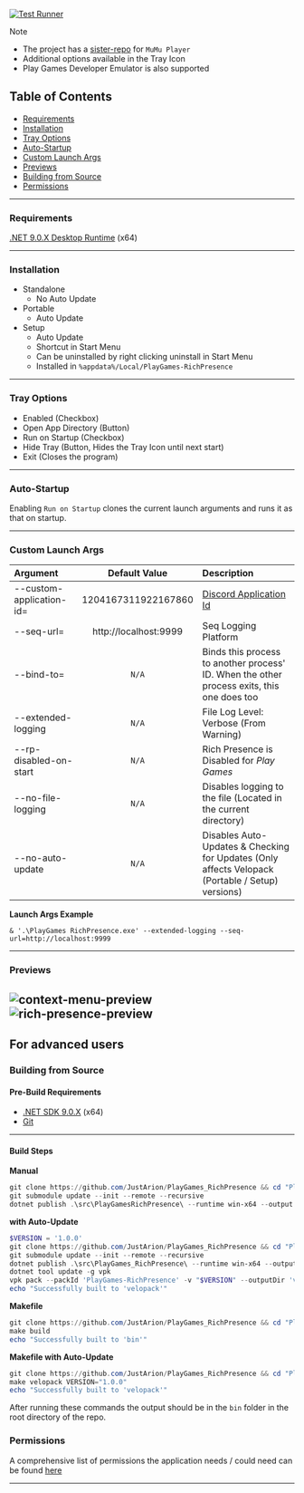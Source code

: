 [![Test Runner](https://github.com/JustArion/PlayGames_RichPresence/actions/workflows/tests.yml/badge.svg)](https://github.com/JustArion/PlayGames_RichPresence/actions/workflows/tests.yml)

> [!NOTE]
> - The project has a [sister-repo](https://github.com/JustArion/MuMu_RichPresence) for `MuMu Player`
> - Additional options available in the Tray Icon
> - Play Games Developer Emulator is also supported

## Table of Contents
- [Requirements](#requirements)
- [Installation](#installation)
- [Tray Options](#tray-options)
- [Auto-Startup](#auto-startup)
- [Custom Launch Args](#custom-launch-args)
- [Previews](#previews)
- [Building from Source](#building-from-source)
- [Permissions](#permissions)

---
### Requirements
[.NET 9.0.X Desktop Runtime](https://dotnet.microsoft.com/en-us/download/dotnet/thank-you/runtime-desktop-9.0.8-windows-x64-installer) (x64)

---
### Installation
- Standalone
    - No Auto Update
- Portable
    - Auto Update
- Setup
    - Auto Update
    - Shortcut in Start Menu
    - Can be uninstalled by right clicking uninstall in Start Menu
    - Installed in `%appdata%/Local/PlayGames-RichPresence`

---
### Tray Options

- Enabled (Checkbox)
- Open App Directory (Button)
- Run on Startup (Checkbox)
- Hide Tray (Button, Hides the Tray Icon until next start)
- Exit (Closes the program)

---
### Auto-Startup

Enabling `Run on Startup` clones the current launch arguments and runs it as that on startup.

---
### Custom Launch Args

| Argument                 |     Default Value     | Description                                                                                      |
|:-------------------------|:---------------------:|:-------------------------------------------------------------------------------------------------|
| --custom-application-id= |  1204167311922167860  | [Discord Application Id](https://discord.com/developers/applications)                            |
| --seq-url=               | http://localhost:9999 | Seq Logging Platform                                                                             |
| --bind-to=               |         `N/A`         | Binds this process to another process' ID. When the other process exits, this one does too       |
| --extended-logging       |         `N/A`         | File Log Level: Verbose (From Warning)                                                           |
| --rp-disabled-on-start   |         `N/A`         | Rich Presence is Disabled for *Play Games*                                                       |
| --no-file-logging        |         `N/A`         | Disables logging to the file (Located in the current directory)                                  |
| --no-auto-update         |         `N/A`         | Disables Auto-Updates & Checking for Updates (Only affects Velopack (Portable / Setup) versions) |

**Launch Args Example**

`& '.\PlayGames RichPresence.exe' --extended-logging --seq-url=http://localhost:9999`

---
### Previews
![context-menu-preview](images/TrayContextMenuPreview.png)
![rich-presence-preview](images/RichPresencePreview.png)
---

## For advanced users

### Building from Source

#### Pre-Build Requirements

- [.NET SDK 9.0.X](https://dotnet.microsoft.com/en-us/download/dotnet/thank-you/sdk-9.0.304-windows-x64-installer) (x64)<br>
- [Git](https://git-scm.com/downloads)

---
#### Build Steps

**Manual**
```ps1
git clone https://github.com/JustArion/PlayGames_RichPresence && cd "PlayGames_RichPresence"
git submodule update --init --remote --recursive
dotnet publish .\src\PlayGamesRichPresence\ --runtime win-x64 --output ./bin/
```

**with Auto-Update**
```ps1
$VERSION = '1.0.0'
git clone https://github.com/JustArion/PlayGames_RichPresence && cd "PlayGames_RichPresence"
git submodule update --init --remote --recursive
dotnet publish .\src\PlayGames_RichPresence\ --runtime win-x64 --output ./bin/
dotnet tool update -g vpk
vpk pack --packId 'PlayGames-RichPresence' -v "$VERSION" --outputDir 'velopack' --mainExe 'PlayGames RichPresence Standalone.exe' --packDir 'bin' --framework net9-x64-desktop
echo "Successfully built to 'velopack'"
```

**Makefile**
```ps1
git clone https://github.com/JustArion/PlayGames_RichPresence && cd "PlayGames_RichPresence"
make build
echo "Successfully built to 'bin'"
```

**Makefile with Auto-Update**
```ps1
git clone https://github.com/JustArion/PlayGames_RichPresence && cd "PlayGames_RichPresence"
make velopack VERSION="1.0.0"
echo "Successfully built to 'velopack'"
```

After running these commands the output should be in the `bin` folder in the root directory of the repo.

### Permissions

A comprehensive list of permissions the application needs / could need can be found [here](permissions.md)

---

